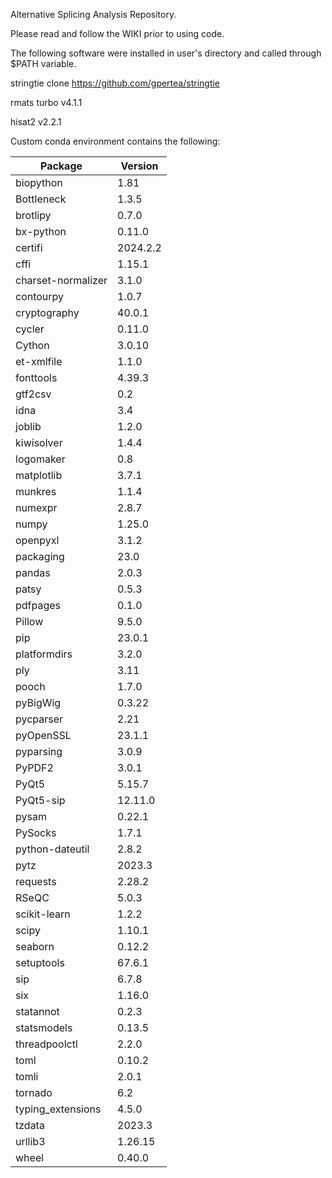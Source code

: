 Alternative Splicing Analysis Repository.

Please read and follow the WIKI prior to using code.

The following software were installed in user's directory and called through $PATH variable.

stringtie clone https://github.com/gpertea/stringtie

rmats turbo v4.1.1

hisat2 v2.2.1

Custom conda environment contains the following:

| Package | Version |
| ------- | ------- |
| biopython | 1.81 |
| Bottleneck | 1.3.5 |
| brotlipy | 0.7.0 |
| bx-python | 0.11.0 |
| certifi | 2024.2.2 |
| cffi | 1.15.1 |
| charset-normalizer | 3.1.0 |
| contourpy | 1.0.7 |
| cryptography | 40.0.1 |
| cycler | 0.11.0 |
| Cython | 3.0.10 |
| et-xmlfile | 1.1.0 |
| fonttools | 4.39.3 |
| gtf2csv | 0.2 |
| idna | 3.4 |
| joblib | 1.2.0 |
| kiwisolver | 1.4.4 |
| logomaker | 0.8 |
| matplotlib | 3.7.1 |
| munkres | 1.1.4 |
| numexpr | 2.8.7 |
| numpy | 1.25.0 |
| openpyxl | 3.1.2 |
| packaging | 23.0 |
| pandas | 2.0.3 |
| patsy | 0.5.3 |
| pdfpages | 0.1.0 |
| Pillow | 9.5.0 |
| pip | 23.0.1 |
| platformdirs | 3.2.0 |
| ply | 3.11 |
| pooch | 1.7.0 |
| pyBigWig | 0.3.22 |
| pycparser | 2.21 |
| pyOpenSSL | 23.1.1 |
| pyparsing | 3.0.9 |
| PyPDF2 | 3.0.1 |
| PyQt5 | 5.15.7 |
| PyQt5-sip | 12.11.0 |
| pysam | 0.22.1 |
| PySocks | 1.7.1 |
| python-dateutil | 2.8.2 |
| pytz | 2023.3 |
| requests | 2.28.2 |
| RSeQC | 5.0.3 |
| scikit-learn | 1.2.2 |
| scipy | 1.10.1 |
| seaborn | 0.12.2 |
| setuptools | 67.6.1 |
| sip | 6.7.8 |
| six | 1.16.0 |
| statannot | 0.2.3 |
| statsmodels | 0.13.5 |
| threadpoolctl | 2.2.0 |
| toml | 0.10.2 |
| tomli | 2.0.1 |
| tornado | 6.2 |
| typing_extensions | 4.5.0 |
| tzdata | 2023.3 |
| urllib3 | 1.26.15 |
| wheel | 0.40.0 |
